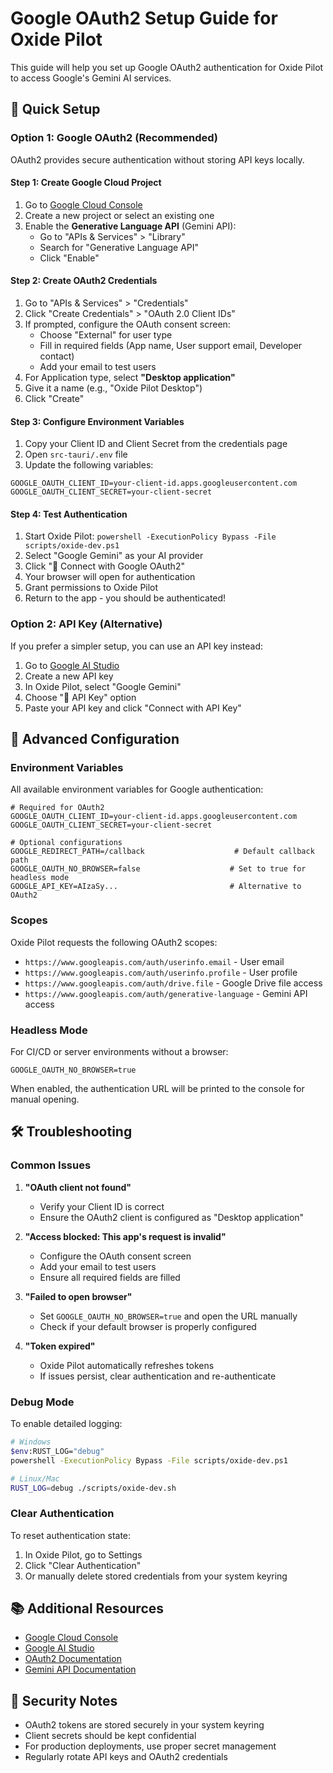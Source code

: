 # Google OAuth2 Setup Guide for Oxide Pilot

This guide will help you set up Google OAuth2 authentication for Oxide Pilot to access Google's Gemini AI services.

## 🚀 Quick Setup

### Option 1: Google OAuth2 (Recommended)

OAuth2 provides secure authentication without storing API keys locally.

#### Step 1: Create Google Cloud Project

1. Go to [Google Cloud Console](https://console.cloud.google.com/)
2. Create a new project or select an existing one
3. Enable the **Generative Language API** (Gemini API):
   - Go to "APIs & Services" > "Library"
   - Search for "Generative Language API"
   - Click "Enable"

#### Step 2: Create OAuth2 Credentials

1. Go to "APIs & Services" > "Credentials"
2. Click "Create Credentials" > "OAuth 2.0 Client IDs"
3. If prompted, configure the OAuth consent screen:
   - Choose "External" for user type
   - Fill in required fields (App name, User support email, Developer contact)
   - Add your email to test users
4. For Application type, select **"Desktop application"**
5. Give it a name (e.g., "Oxide Pilot Desktop")
6. Click "Create"

#### Step 3: Configure Environment Variables

1. Copy your Client ID and Client Secret from the credentials page
2. Open `src-tauri/.env` file
3. Update the following variables:

```env
GOOGLE_OAUTH_CLIENT_ID=your-client-id.apps.googleusercontent.com
GOOGLE_OAUTH_CLIENT_SECRET=your-client-secret
```

#### Step 4: Test Authentication

1. Start Oxide Pilot: `powershell -ExecutionPolicy Bypass -File scripts/oxide-dev.ps1`
2. Select "Google Gemini" as your AI provider
3. Click "🔗 Connect with Google OAuth2"
4. Your browser will open for authentication
5. Grant permissions to Oxide Pilot
6. Return to the app - you should be authenticated!

### Option 2: API Key (Alternative)

If you prefer a simpler setup, you can use an API key instead:

1. Go to [Google AI Studio](https://aistudio.google.com/apikey)
2. Create a new API key
3. In Oxide Pilot, select "Google Gemini"
4. Choose "🔑 API Key" option
5. Paste your API key and click "Connect with API Key"

## 🔧 Advanced Configuration

### Environment Variables

All available environment variables for Google authentication:

```env
# Required for OAuth2
GOOGLE_OAUTH_CLIENT_ID=your-client-id.apps.googleusercontent.com
GOOGLE_OAUTH_CLIENT_SECRET=your-client-secret

# Optional configurations
GOOGLE_REDIRECT_PATH=/callback                    # Default callback path
GOOGLE_OAUTH_NO_BROWSER=false                    # Set to true for headless mode
GOOGLE_API_KEY=AIzaSy...                         # Alternative to OAuth2
```

### Scopes

Oxide Pilot requests the following OAuth2 scopes:

- `https://www.googleapis.com/auth/userinfo.email` - User email
- `https://www.googleapis.com/auth/userinfo.profile` - User profile
- `https://www.googleapis.com/auth/drive.file` - Google Drive file access
- `https://www.googleapis.com/auth/generative-language` - Gemini API access

### Headless Mode

For CI/CD or server environments without a browser:

```env
GOOGLE_OAUTH_NO_BROWSER=true
```

When enabled, the authentication URL will be printed to the console for manual opening.

## 🛠️ Troubleshooting

### Common Issues

1. **"OAuth client not found"**
   - Verify your Client ID is correct
   - Ensure the OAuth2 client is configured as "Desktop application"

2. **"Access blocked: This app's request is invalid"**
   - Configure the OAuth consent screen
   - Add your email to test users
   - Ensure all required fields are filled

3. **"Failed to open browser"**
   - Set `GOOGLE_OAUTH_NO_BROWSER=true` and open the URL manually
   - Check if your default browser is properly configured

4. **"Token expired"**
   - Oxide Pilot automatically refreshes tokens
   - If issues persist, clear authentication and re-authenticate

### Debug Mode

To enable detailed logging:

```bash
# Windows
$env:RUST_LOG="debug"
powershell -ExecutionPolicy Bypass -File scripts/oxide-dev.ps1

# Linux/Mac
RUST_LOG=debug ./scripts/oxide-dev.sh
```

### Clear Authentication

To reset authentication state:

1. In Oxide Pilot, go to Settings
2. Click "Clear Authentication"
3. Or manually delete stored credentials from your system keyring

## 📚 Additional Resources

- [Google Cloud Console](https://console.cloud.google.com/)
- [Google AI Studio](https://aistudio.google.com/)
- [OAuth2 Documentation](https://developers.google.com/identity/protocols/oauth2)
- [Gemini API Documentation](https://ai.google.dev/docs)

## 🔐 Security Notes

- OAuth2 tokens are stored securely in your system keyring
- Client secrets should be kept confidential
- For production deployments, use proper secret management
- Regularly rotate API keys and OAuth2 credentials
